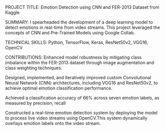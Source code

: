 PROJECT TITLE: Emotion Detection using CNN and FER-2013 Dataset from Kaggle


SUMMARY: I spearheaded the development of a deep learning model to detect emotions in real-time from video streams. This project leveraged the concepts of CNN and Pre-Trained Models using Google Collab.


TECHNICAL SKILLS: Python, TensorFlow, Keras, ResNet50v2, VGG16, OpenCV


CONTRIBUTIONS:
Enhanced model robustness by mitigating class imbalance within the FER-2013 dataset through image augmentation and class weighting techniques.

Designed, implemented, and iteratively improved custom Convolutional Neural Network (CNN) architectures, including VGG16 and ResNet50v2, to achieve optimal emotion classification performance.

Achieved a classification accuracy of 66% across seven emotion labels, as measured by precision, recall

Constructed a real-time emotion detection system by deploying the model to process live video streams using OpenCV.This system dynamically overlays emotion labels onto the video stream.
